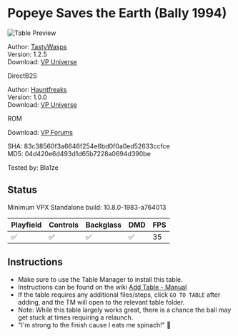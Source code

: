 # Popeye Saves the Earth (Bally 1994)

![Table Preview](../../images/vpx-popeye.png)

Author: [TastyWasps](https://vpuniverse.com/profile/44724-tastywasps/)  
Version: 1.2.5  
Download: [VP Universe](https://vpuniverse.com/files/file/16143-popeye-saves-the-earth-bally-1994/)

DirectB2S

Author: [Hauntfreaks](https://vpuniverse.com/profile/5216-hauntfreaks/)  
Version: 1.0.0  
Download: [VP Universe](https://vpuniverse.com/files/file/12498-popeye-saves-the-earth-bally-1994-b2s-with-full-dmd/)

ROM

Download: [VP Forums](https://www.vpforums.org/index.php?app=downloads&showfile=1272)

SHA: 83c38560f3a6646f254e6bd0f0a0ed52633ccfce  
MD5: 04d420e6d493d1d65b7228a0694d390be

Tested by: Bla1ze

## Status 

Minimum VPX Standalone build: 10.8.0-1983-a764013

| Playfield | Controls | Backglass | DMD | FPS | 
|-----------|----------|-----------|-----|----------|
| :white_check_mark: | :white_check_mark: | :white_check_mark: | :white_check_mark: | 35 |

## Instructions

- Make sure to use the Table Manager to install this table.
- Instructions can be found on the wiki [Add Table - Manual](https://github.com/LegendsUnchained/vpx-standalone-alp4k/wiki/%5B04%5D-%F0%9F%A7%A1-TM-%E2%80%90-Other-Features#add-table---manual)
- If the table requires any additional files/steps, click `GO TO TABLE` after adding, and the TM will open to the relevant table folder.
- Note: While this table largely works great, there is a chance the ball may get stuck at times requiring a relaunch.
- "I'm strong to the finish cause I eats me spinach!" :muscle:

